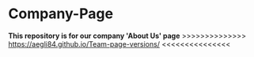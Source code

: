# Company-Page
**This repository is for our company 'About Us' page** >>>>>>>>>>>>>> https://aegli84.github.io/Team-page-versions/ <<<<<<<<<<<<<<<
